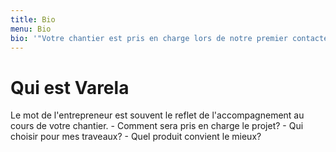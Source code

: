 ```yaml
---
title: Bio
menu: Bio
bio: '"Votre chantier est pris en charge lors de notre premier contacte, et respecte votre agenda. <br/>Dans ce domaine depuis 15 ans, je propose des solutions modulables selon vos souhaits, à l''étude de vos besoins"<br/><br/>M. Varela<br /><i class="glyphicon glyphicon-phone-alt" style="color: #f4f4f4; opacity: 0.9;"></i>: <a href="tel:+33164622649" style="color: #f4f4f4; opacity: 0.9; text-decoration: underline;">+331.64.62.26.49</a>'
---
```


# Qui est Varela

Le mot de l'entrepreneur est souvent le reflet de l'accompagnement au cours de votre chantier. - Comment sera pris en charge le projet? - Qui choisir pour mes traveaux? - Quel produit convient le mieux?

